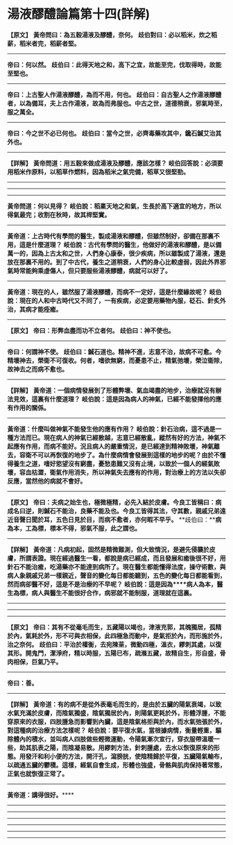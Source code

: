 # 湯液醪醴論篇第十四(詳解)

**【原文】**
**黃帝問曰：為五穀湯液及醪醴，奈何。**
**歧伯對曰：必以稻米，炊之稻薪，稻米者完，稻薪者堅。**
****
**帝曰：何以然。**
**歧伯曰：此得天地之和，高下之宜，故能至完，伐取得時，故能至堅也。**
****
**帝曰：上古聖人作湯液醪醴，為而不用，何也。**
**歧伯曰：自古聖人之作湯液醪醴者，以為備耳，夫上古作湯液，故為而弗服也。中古之世，道德稍衰，邪氣時至，服之萬全。**
****
**帝曰：今之世不必已何也。**
**歧伯曰：當今之世，必齊毒藥攻其中，鑱石鍼艾治其外也。**
****
**【詳解】**
**黃帝問道：用五穀來做成湯液及醪醴，應該怎樣？**
**岐伯回答說：必須要用稻米作原料，以稻草作燃料，因為稻米之氣完備，稻草又很堅勁。**
****
****
****
**黃帝問道：何以見得？**
**岐伯說：稻稟天地之和氣，生長於高下適宜的地方，所以得氣最完；收割在秋時，故其桿堅實。**
****
**黃帝道：上古時代有學問的醫生，製成湯液和醪醴，但雖然制好，卻備在那裏不用，這是什麼道理？**
**岐伯說：古代有學問的醫生，他做好的湯液和醪醴，是以備萬一的，因為上古太和之世，人們身心康泰，很少疾病，所以雖製成了湯液，還是放在那裏不用的。到了中古代，養生之道稍衰，人們的身心比較虛弱，因此外界邪氣時常能夠乘虛傷人，但只要服些湯液醪醴，病就可以好了。**
****
**黃帝道：現在的人，雖然服了湯液醪醴，而病不一定好，這是什麼緣故呢？**
**岐伯說：現在的人和中古時代又不同了，一有疾病，必定要用藥物內服，砭石、針炙外治，其病才能痊癒。**
****
**【原文】**
**帝曰：形弊血盡而功不立者何。**
**歧伯曰：神不使也。**
****
**帝曰：何謂神不使。**
**歧伯曰：鍼石道也。精神不進，志意不治，故病不可愈。今精壞神去，榮衛不可復收。何者，嗜欲無窮，而憂患不止，精氣弛壞，榮泣衛除，故神去之而病不愈也。**
****
**【詳解】**
**黃帝道：一個病情發展到了形體弊壞、氣血竭盡的地步，治療就沒有辦法見效，這裏有什麼道理？**
**岐伯說：這是因為病人的神氣，已經不能發揮他的應有作用的關係。**
****
**黃帝道：什麼叫做神氣不能發生他的應有作用？**
**岐伯說：針石治病，這不過是一種方法而已。現在病人的神氣已經散越，志意已經散亂，縱然有好的方法，神氣不起應有作用，而病不能好。況且病人的嚴重情況，是已經達到精神敗壞，神氣離去，容衛不可以再恢復的地步了。為什麼病情會發展到這樣的地步的呢？由於不懂得養生之道，嗜好慾望沒有窮盡，憂愁患難又沒有止境，以致於一個人的經氣敗壞，容血枯澀，衛氣作用消失，所以神氣失去應有的作用，對治療上的方法以失卻反應，當然他的病就不會好。**
****
**【原文】**
**帝曰：夫病之始生也，極微極精，必先入結於皮膚。今良工皆稱曰：病成名曰逆，則鍼石不能治，良藥不能及也。今良工皆得其法，守其數，親戚兄弟遠近音聲日聞於耳，五色日見於目，而病不愈者，亦何暇不早乎。**
**歧伯曰：****病為本，工為標，標本不得，邪氣不服，此之謂也。**
****
**【詳解】**
**黃帝道：凡病初起，固然是精微難測，但大致情況，是避先侵襲於皮膚，所謂表證。現在經過醫生一看，都說是病已經成，而且發展和癒後很不好，用針石不能治癒，吃湯藥亦不能達到病所了。現在醫生都能懂得法度，操守術數，與病人象親戚兄弟一樣親近，聲音的變化每日都能聽到，五色的變化每日都能看到，然而病卻醫不好，這是不是治療的不早呢？**
**岐伯說：這是因為****病人為本，醫生為標，病人與醫生不能很好合作，病邪就不能制服，道理就在這裏。**
****
****
****
**【原文】**
**帝曰：其有不從毫毛而生，五藏陽以竭也，津液充郭，其魄獨居，孤精於內，氣耗於外，形不可與衣相保，此四極急而動中，是氣拒於內，而形施於外，治之奈何。**
**歧伯曰：平治於權衡，去宛陳莝，微動四極，溫衣，繆刺其處，以復其形。開鬼門，潔淨府，精以時服，五陽已布，疏滌五藏，故精自生，形自盛，骨肉相保，巨氣乃平。**
****
**帝曰：善。**
****
**【詳解】**
**黃帝道：有的病不是從外表毫毛而生的，是由於五臟的陽氣衰竭，以致水氣充滿於皮膚，而陰氣獨盛，陰氣獨居於內，則陽氣更耗於外，形體浮腫，不能穿原來的衣服，四肢腫急而影響到內臟，這是陰氣格拒與於內，而水氣弛張於外，對這種病的治療方法怎樣呢？**
**岐伯說：要平復水氣，當根據病情，衡量輕重，驅除體內的積水，並叫病人四肢做些輕微運動，令陽氣漸次宣行，穿衣服帶溫暖一些，助其肌表之陽，而陰凝易散。用繆刺方法，針刺腫處，去水以恢復原來的形態。用發汗和利小便的方法，開汗孔，瀉膀胱，使陰精歸於平復，五臟陽氣輸布，以疏通五臟的鬱積。這樣，經氣自會生成，形體也強盛，骨骼與肌肉保持著常態，正氣也就恢復正常了。**
****
**黃帝道：講得很好。******
****
****
****
****
****
****


